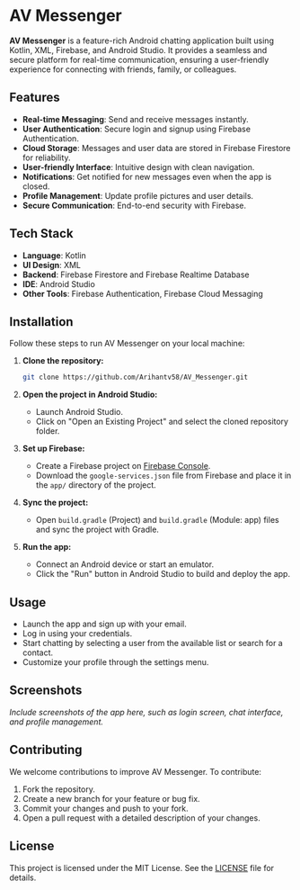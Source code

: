 # AV Messenger

**AV Messenger** is a feature-rich Android chatting application built using Kotlin, XML, Firebase, and Android Studio. It provides a seamless and secure platform for real-time communication, ensuring a user-friendly experience for connecting with friends, family, or colleagues.

## Features

- **Real-time Messaging**: Send and receive messages instantly.
- **User Authentication**: Secure login and signup using Firebase Authentication.
- **Cloud Storage**: Messages and user data are stored in Firebase Firestore for reliability.
- **User-friendly Interface**: Intuitive design with clean navigation.
- **Notifications**: Get notified for new messages even when the app is closed.
- **Profile Management**: Update profile pictures and user details.
- **Secure Communication**: End-to-end security with Firebase.

## Tech Stack

- **Language**: Kotlin
- **UI Design**: XML
- **Backend**: Firebase Firestore and Firebase Realtime Database
- **IDE**: Android Studio
- **Other Tools**: Firebase Authentication, Firebase Cloud Messaging

## Installation

Follow these steps to run AV Messenger on your local machine:

1. **Clone the repository:**
   ```bash
   git clone https://github.com/Arihantv58/AV_Messenger.git
   ```

2. **Open the project in Android Studio:**
   - Launch Android Studio.
   - Click on "Open an Existing Project" and select the cloned repository folder.

3. **Set up Firebase:**
   - Create a Firebase project on [Firebase Console](https://console.firebase.google.com/).
   - Download the `google-services.json` file from Firebase and place it in the `app/` directory of the project.

4. **Sync the project:**
   - Open `build.gradle` (Project) and `build.gradle` (Module: app) files and sync the project with Gradle.

5. **Run the app:**
   - Connect an Android device or start an emulator.
   - Click the "Run" button in Android Studio to build and deploy the app.

## Usage

- Launch the app and sign up with your email.
- Log in using your credentials.
- Start chatting by selecting a user from the available list or search for a contact.
- Customize your profile through the settings menu.

## Screenshots

*Include screenshots of the app here, such as login screen, chat interface, and profile management.*

## Contributing

We welcome contributions to improve AV Messenger. To contribute:

1. Fork the repository.
2. Create a new branch for your feature or bug fix.
3. Commit your changes and push to your fork.
4. Open a pull request with a detailed description of your changes.

## License

This project is licensed under the MIT License. See the [LICENSE](LICENSE) file for details.

